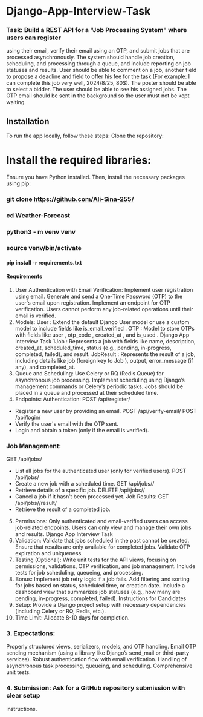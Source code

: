 # Django-App-Interview-Task
### Task: Build a REST API for a "Job Processing System" where users can register
using their email, verify their email using an OTP, and submit jobs that are
processed asynchronously. The system should handle job creation, scheduling,
and processing through a queue, and include reporting on job statuses and
results.
User should be able to comment on a job, another field to propose a deadline and
field to offer his fee for the task (For example: I can complete this job very well,
2024/8/25, 80$). The poster should be able to select a bidder. The user should be
able to see his assigned jobs.
The OTP email should be sent in the background so the user must not be kept
waiting.

## Installation
To run the app locally, follow these steps:
Clone the repository:
# Install the required libraries:
Ensure you have Python installed. Then, install the necessary packages using pip:
### git clone https://github.com/Ali-Sina-255/
### cd Weather-Forecast
### python3 - m venv venv 
### source venv/bin/activate
#### pip install -r requirements.txt

#### Requirements
1. User Authentication with Email Verification:
Implement user registration using email.
Generate and send a One-Time Password (OTP) to the user's email upon
registration.
Implement an endpoint for OTP verification.
Users cannot perform any job-related operations until their email is
verified.
2. Models:
User : Extend the default Django User model or use a custom model to
include fields like is_email_verified .
OTP : Model to store OTPs with fields like user , otp_code , created_at , and
is_used .
Django App Interview Task
1Job : Represents a job with fields like name, description, created_at,
scheduled_time, status (e.g., pending, in-progress, completed, failed), and
result.
JobResult : Represents the result of a job, including details like job (foreign
key to Job ), output, error_message (if any), and completed_at.
3. Queue and Scheduling:
Use Celery or RQ (Redis Queue) for asynchronous job processing.
Implement scheduling using Django’s management commands or Celery’s
periodic tasks.
Jobs should be placed in a queue and processed at their scheduled time.
4. Endpoints:
Authentication:
POST /api/register/
- Register a new user by providing an email.
POST /api/verify-email/
POST /api/login/
- Verify the user's email with the OTP sent.
- Login and obtain a token (only if the email is verified).
### Job Management:
GET /api/jobs/
- List all jobs for the authenticated user (only for verified
users).
POST /api/jobs/
- Create a new job with a scheduled time.
GET /api/jobs/<id>/
- Retrieve details of a specific job.
DELETE /api/jobs/<id>/
- Cancel a job if it hasn’t been processed yet.
Job Results:
GET /api/jobs/<id>/result/
- Retrieve the result of a completed job.
5. Permissions:
Only authenticated and email-verified users can access job-related
endpoints.
Users can only view and manage their own jobs and results.
Django App Interview Task
26. Validation:
Validate that jobs scheduled in the past cannot be created.
Ensure that results are only available for completed jobs.
Validate OTP expiration and uniqueness.
7. Testing (Optional):
Write unit tests for the API views, focusing on permissions, validations,
OTP verification, and job management.
Include tests for job scheduling, queueing, and processing.
8. Bonus:
Implement job retry logic if a job fails.
Add filtering and sorting for jobs based on status, scheduled time, or
creation date.
Include a dashboard view that summarizes job statuses (e.g., how many
are pending, in-progress, completed, failed).
Instructions for Candidates
1. Setup: Provide a Django project setup with necessary dependencies
(including Celery or RQ, Redis, etc.).
2. Time Limit: Allocate 8-10 days for completion.
### 3. Expectations:
Properly structured views, serializers, models, and OTP handling.
Email OTP sending mechanism (using a library like Django’s send_mail or
third-party services).
Robust authentication flow with email verification.
Handling of asynchronous task processing, queueing, and scheduling.
Comprehensive unit tests.
### 4. Submission: Ask for a GitHub repository submission with clear setup
instructions.
